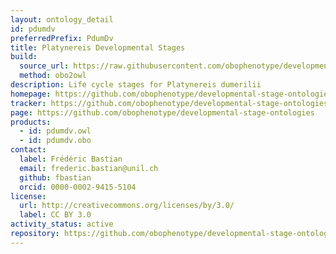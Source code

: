 ```yaml
---
layout: ontology_detail
id: pdumdv
preferredPrefix: PdumDv
title: Platynereis Developmental Stages
build:
  source_url: https://raw.githubusercontent.com/obophenotype/developmental-stage-ontologies/master/src/pdumdv/pdumdv.obo
  method: obo2owl
description: Life cycle stages for Platynereis dumerilii
homepage: https://github.com/obophenotype/developmental-stage-ontologies/wiki/PdumDv
tracker: https://github.com/obophenotype/developmental-stage-ontologies/issues
page: https://github.com/obophenotype/developmental-stage-ontologies
products:
  - id: pdumdv.owl
  - id: pdumdv.obo
contact:
  label: Frédéric Bastian
  email: frederic.bastian@unil.ch
  github: fbastian
  orcid: 0000-0002-9415-5104
license:
  url: http://creativecommons.org/licenses/by/3.0/
  label: CC BY 3.0
activity_status: active
repository: https://github.com/obophenotype/developmental-stage-ontologies
---
```

